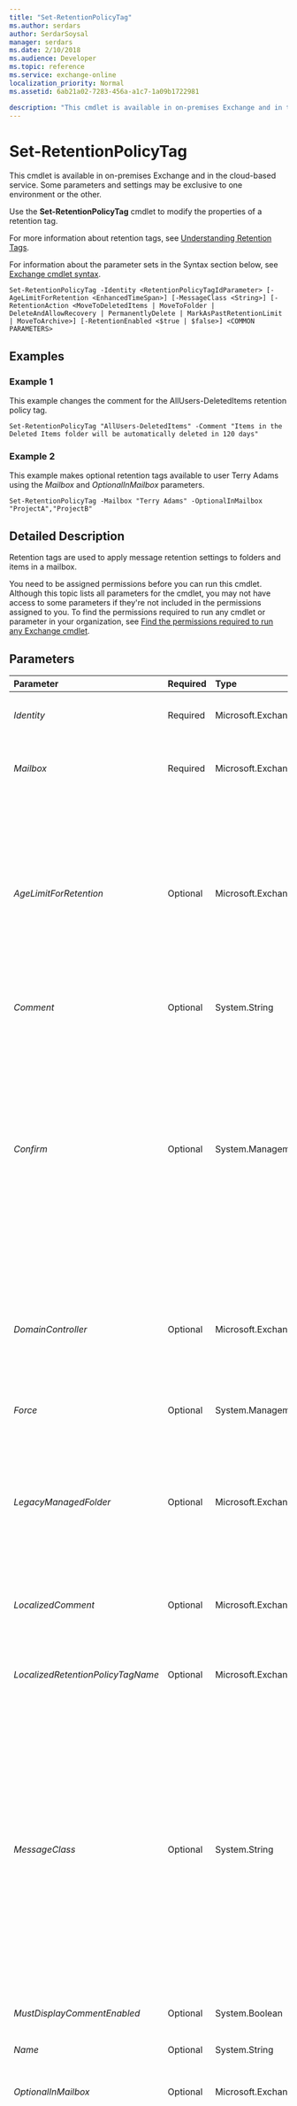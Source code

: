 ```yaml
---
title: "Set-RetentionPolicyTag"
ms.author: serdars
author: SerdarSoysal
manager: serdars
ms.date: 2/10/2018
ms.audience: Developer
ms.topic: reference
ms.service: exchange-online
localization_priority: Normal
ms.assetid: 6ab21a02-7283-456a-a1c7-1a09b1722981

description: "This cmdlet is available in on-premises Exchange and in the cloud-based service. Some parameters and settings may be exclusive to one environment or the other."
---
```


# Set-RetentionPolicyTag

This cmdlet is available in on-premises Exchange and in the cloud-based service. Some parameters and settings may be exclusive to one environment or the other. 
  
Use the **Set-RetentionPolicyTag** cmdlet to modify the properties of a retention tag.
  
For more information about retention tags, see [Understanding Retention Tags](http://technet.microsoft.com/library/48c13be5-3f01-4849-a089-766210e54f89.aspx).
  
For information about the parameter sets in the Syntax section below, see [Exchange cmdlet syntax](https://technet.microsoft.com/library/bb123552.aspx). 
  
```
Set-RetentionPolicyTag -Identity <RetentionPolicyTagIdParameter> [-AgeLimitForRetention <EnhancedTimeSpan>] [-MessageClass <String>] [-RetentionAction <MoveToDeletedItems | MoveToFolder | DeleteAndAllowRecovery | PermanentlyDelete | MarkAsPastRetentionLimit | MoveToArchive>] [-RetentionEnabled <$true | $false>] <COMMON PARAMETERS>

```

## Examples
<a name="Examples"> </a>

### Example 1

This example changes the comment for the AllUsers-DeletedItems retention policy tag.
  
```
Set-RetentionPolicyTag "AllUsers-DeletedItems" -Comment "Items in the Deleted Items folder will be automatically deleted in 120 days"
```

### Example 2

This example makes optional retention tags available to user Terry Adams using the  _Mailbox_ and _OptionalInMailbox_ parameters.
  
```
Set-RetentionPolicyTag -Mailbox "Terry Adams" -OptionalInMailbox "ProjectA","ProjectB"
```

## Detailed Description
<a name="DetailedDescription"> </a>

Retention tags are used to apply message retention settings to folders and items in a mailbox.
  
You need to be assigned permissions before you can run this cmdlet. Although this topic lists all parameters for the cmdlet, you may not have access to some parameters if they're not included in the permissions assigned to you. To find the permissions required to run any cmdlet or parameter in your organization, see [Find the permissions required to run any Exchange cmdlet](https://technet.microsoft.com/library/mt432940.aspx).
  
## Parameters
<a name="DetailedDescription"> </a>

|**Parameter**|**Required**|**Type**|**Description**|
|:-----|:-----|:-----|:-----|
| _Identity_ <br/> |Required  <br/> |Microsoft.Exchange.Configuration.Tasks.RetentionPolicyTagIdParameter  <br/> |The  _Identity_ parameter specifies the name, distinguished name (DN), or GUID of the retention policy tag to be modified. <br/> |
| _Mailbox_ <br/> |Required  <br/> |Microsoft.Exchange.Configuration.Tasks.MailboxIdParameter  <br/> |The  _Mailbox_ parameter specifies a mailbox for assigning opt-in tags. <br/> > [!IMPORTANT]> You must use this parameter with the  _OptionalInMailbox_ parameter.          |
| _AgeLimitForRetention_ <br/> |Optional  <br/> |Microsoft.Exchange.Data.EnhancedTimeSpan  <br/> |The  _AgeLimitForRetention_ parameter specifies the age at which retention is enforced on an item. The age limit corresponds to the number of days from the date the item was delivered, or the date an item was created if it wasn't delivered. If this parameter isn't present and the _RetentionEnabled_ parameter is set to `$true`, an error is returned.  <br/> To specify a value, enter it as a time span:  `dd.hh:mm:ss` where `dd` = days, `hh` = hours, `mm` = minutes, and `ss` = seconds. <br/> Valid values are  `1.00:00:00` to `24855.03:14:07`.  <br/> |
| _Comment_ <br/> |Optional  <br/> |System.String  <br/> |The  _Comment_ parameter specifies a comment for the retention policy tag. <br/> |
| _Confirm_ <br/> |Optional  <br/> |System.Management.Automation.SwitchParameter  <br/> | The _Confirm_ switch specifies whether to show or hide the confirmation prompt. How this switch affects the cmdlet depends on if the cmdlet requires confirmation before proceeding. <br/>  Destructive cmdlets (for example, **Remove-\*** cmdlets) have a built-in pause that forces you to acknowledge the command before proceeding. For these cmdlets, you can skip the confirmation prompt by using this exact syntax: `-Confirm:$false`.  <br/>  Most other cmdlets (for example, **New-\*** and **Set-\*** cmdlets) don't have a built-in pause. For these cmdlets, specifying the _Confirm_ switch without a value introduces a pause that forces you acknowledge the command before proceeding. <br/> |
| _DomainController_ <br/> |Optional  <br/> |Microsoft.Exchange.Data.Fqdn  <br/> |This parameter is available only in on-premises Exchange.  <br/> The  _DomainController_ parameter specifies the domain controller that's used by this cmdlet to read data from or write data to Active Directory. You identify the domain controller by its fully qualified domain name (FQDN). For example, `dc01.contoso.com`.  <br/> |
| _Force_ <br/> |Optional  <br/> |System.Management.Automation.SwitchParameter  <br/> |The  _Force_ switch overrides the confirmation prompt displayed by the cmdlet when you use the _RetentionId_ parameter. <br/> |
| _LegacyManagedFolder_ <br/> |Optional  <br/> |Microsoft.Exchange.Configuration.Tasks.ELCFolderIdParameter  <br/> |The  _LegacyManagedFolder_ parameter specifies the name of a managed folder. The retention tag is created by using retention settings from the managed folder and its managed content settings. You can use this parameter to create retention tags based on existing managed folders to migrate users from managed folder mailbox policies to retention policies. <br/> |
| _LocalizedComment_ <br/> |Optional  <br/> |Microsoft.Exchange.Data.MultiValuedProperty  <br/> |The  _LocalizedComment_ parameter specifies the localized comment and language for the retention policy tag. This comment is displayed in Microsoft Outlook based on the user's locale. <br/> |
| _LocalizedRetentionPolicyTagName_ <br/> |Optional  <br/> |Microsoft.Exchange.Data.MultiValuedProperty  <br/> |The  _LocalizedRetentionPolicyTagName_ parameter specifies a localized name for the retention policy tag. This name is displayed in Outlook based on the user's locale. <br/> |
| _MessageClass_ <br/> |Optional  <br/> |System.String  <br/> |The  _MessageClass_ parameter specifies the message type to which the tag applies. If not specified, the default value is set to `*`.  <br/> With the exception of a default policy tag (DPT) for  `voicemail`, Exchange doesn't support retention tags for different message types. Only tags with a  _MessageClass_ of `*` are supported, and they apply to all message types. <br/> To create a DPT for voice mail messages, set the  _MessageClass_ parameter to `voicemail` and the _Type_ parameter to `All`.  <br/> > [!NOTE]> A DPT for voice mail messages applies only to Microsoft Exchange Unified Messaging voice mail messages (identified by the  `PR_MESSAGE_CLASS` MAPI property value `IPM.Note.Microsoft.Voicemail*`).           |
| _MustDisplayCommentEnabled_ <br/> |Optional  <br/> |System.Boolean  <br/> |The  _MustDisplayCommentEnabled_ parameter specifies whether the comment can be hidden. The default value is `$true`.  <br/> |
| _Name_ <br/> |Optional  <br/> |System.String  <br/> |The  _Name_ parameter specifies the name of the retention policy tag. <br/> |
| _OptionalInMailbox_ <br/> |Optional  <br/> |Microsoft.Exchange.Configuration.Tasks.RetentionPolicyTagIdParameter[]  <br/> |The  _OptionalInMailbox_ parameter is used with the _Mailbox_ parameter to specify opt-in retention tags available to the mailbox. <br/> |
| _RetentionAction_ <br/> |Optional  <br/> |Microsoft.Exchange.Data.Directory.SystemConfiguration.RetentionActionType  <br/> | The _RetentionAction_ parameter specifies the action for the retention policy. Valid values are: <br/>  `DeleteAndAllowRecovery`: Deletes a message and allows recovery from the Recoverable Items folder.  <br/>  `MarkAsPastRetentionLimit`: Messages are marked as past the retention limit.  <br/>  `MoveToArchive`: Moves a message to the user's archive mailbox. You can use this action for retention tags of type  `All`,  `Personal`, and  `RecoverableItems`.  <br/>  `PermanentlyDelete`: Permanently deletes a message. A message that has been permanently deleted can't be recovered using the Recoverable Items folder. Permanently deleted messages aren't returned in a Discovery search, unless litigation hold is enabled for the mailbox.  <br/> > [!NOTE]>  The `MoveToDeletedItems` and `MoveToFolder` actions are available, but don't work. These actions are available for upgrades from messaging records management (MRM) 1.0 (managed folders) to MRM 2.0 (retention policies). MRM 2.0 was introduced in Exchange 2010 Service Pack 1 (SP1).           If this parameter isn't present and the _RetentionEnabled_ parameter is set to `$true`, an error is returned.  <br/> |
| _RetentionEnabled_ <br/> |Optional  <br/> |System.Boolean  <br/> |The  _RetentionEnabled_ parameter specifies whether the tag is enabled. When set to `$false`, the tag is disabled, and no retention action is taken on messages that have the tag applied.  <br/> > [!NOTE]> Messages with a disabled tag are still considered tagged, so any default policy tags in the user's retention policy aren't applied to such messages.           When you set the  _RetentionEnabled_ parameter to `$false`, the retention period for the tag is shown as **Never**. Users may apply this tag to items that they want to indicate should never be deleted or should never be moved to the archive. Enabling the tag later may result in unintentional deletion or archiving of items. To avoid this situation, if a retention policy is disabled temporarily, it may be advisable to change the name of that tag so that users are discouraged from using it, such as  `DISABLED_<Original Name>`.  <br/> |
| _RetentionId_ <br/> |Optional  <br/> |System.Guid  <br/> |The  _RetentionId_ parameter specifies an alternate tag ID to ensure the retention tag found on mailbox items tagged in one Exchange organization matches the tag when the mailbox is moved to another Exchange organization (for example, in a cross-forest deployment or in a cross-premises deployment, when a mailbox is moved from an on-premises Exchange server to the cloud, or a cloud-based mailbox is moved to an on-premises Exchange server). <br/> > [!IMPORTANT]> It's not ordinarily required to specify or modify the  _RetentionId_ parameter for a retention tag. The parameter is populated automatically by < _scriptname_> when importing retention tags in a cross-forest or cross-premises deployment.           |
| _SystemTag_ <br/> |Optional  <br/> |System.Boolean  <br/> |The  _SystemTag_ parameter specifies whether the retention policy tag is created for internal Exchange functionality. <br/> |
| _WhatIf_ <br/> |Optional  <br/> |System.Management.Automation.SwitchParameter  <br/> |The  _WhatIf_ switch simulates the actions of the command. You can use this switch to view the changes that would occur without actually applying those changes. You don't need to specify a value with this switch. <br/> |
   
## Input Types
<a name="InputTypes"> </a>

To see the input types that this cmdlet accepts, see [Cmdlet Input and Output Types](http://go.microsoft.com/fwlink/p/?linkId=616387). If the Input Type field for a cmdlet is blank, the cmdlet doesn't accept input data. 
  
## Return Types
<a name="ReturnTypes"> </a>

To see the return types, which are also known as output types, that this cmdlet accepts, see [Cmdlet Input and Output Types](http://go.microsoft.com/fwlink/p/?linkId=616387). If the Output Type field is blank, the cmdlet doesn't return data. 
  

